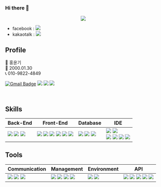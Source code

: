 ### Hi there 👋
<div align=center>
  <img src="https://capsule-render.vercel.app/api?type=waving&color=auto&height=300&section=header&text=Yunki's%20Github&fontSize=60"/>
</div>

- facebook : <a href="https://www.facebook.com/profile.php?id=100009001297630"><img src="https://img.shields.io/badge/facebook-blue?style=for-the-badge&logo=facebook&logoColor=white"></a>
- kakaotalk : <a href="https://open.kakao.com/o/s8Top8of"><img src="https://img.shields.io/badge/kakaotalk-yellow?style=for-the-badge&logo=kakaotalk&logoColor=black"> </a>




## Profile

🧑 홍윤기 <br>
👶 2000.01.30 <br>
📞 010-9822-4849 <br>

[![Gmail Badge](https://img.shields.io/badge/Gmail-d14836?style=flat-square&logo=Gmail&logoColor=white&link=mailto:ricky0130@naver.com)](mailto:ricky0130@naver.com) <span><a href="https://ricky0130.notion.site/373a5d0e1acf4740bda320408d6d302e?pvs=4"><img src="https://img.shields.io/badge/naver-green?style=round-square&logo=Notion&logoColor=black"/></span></a>
 <span><a href="https://blog.naver.com/ricky0130"><img src="https://img.shields.io/badge/Naver-green?style=round-square&logo=Naver&logoColor=white"/></span></a>
 <span><a href="https://www.facebook.com/profile.php?id=100009001297630"><img src="https://img.shields.io/badge/facebook-blue?style=round-square&logo=
 facebook&logoColor=black"/></span></a>


<br>

## Skills

| Back-End | Front-End | Database | IDE |
| --- | --- | --- | --- |
| <span><img src="https://img.shields.io/badge/-JAVA-blueviolet"/></span> <span><img src="https://img.shields.io/badge/-JSP-red"/></span> <span><img src="https://img.shields.io/badge/JSON-00000?style=round-square&logo=JSON&logoColor=black"/></span> | <span><img src="https://img.shields.io/badge/JavaScript-F7DF1E?style=round-square&logo=JavaScript&logoColor=black"/></span> <span><img src="https://img.shields.io/badge/jQuery-0769AD?style=round-square&logo=jQuery&logoColor=black"/></span> <span><img src="https://img.shields.io/badge/HTML-E34F26?style=round-square&logo=HTML&logoColor=black"/></span> <span><img src="https://img.shields.io/badge/CSS-1572B6?style=round-square&logo=CSS&logoColor=black"/></span> <span><img src="https://img.shields.io/badge/ThymeLeaf-005F0F?style=round-square&logo=ThymeLeaf&logoColor=black"/></span> <span><img src="https://img.shields.io/badge/React-007ACC?style=round-square&logo=React&logoColor=black"/></span> | <span><img src="https://img.shields.io/badge/MySQL-%2300f.svg?style=round-square&logo=mysql&logoColor=white"/></span> <span><img src="https://img.shields.io/badge/Oracle-F80000.svg?style=round-square&logo=mysql&logoColor=white"/></span> <span><img src="https://img.shields.io/badge/-MyBatis-orange"/></span> | <span><img src="https://img.shields.io/badge/Eclipse-2C2255.svg?style=round-square&logo=Eclipse&logoColor=white"/></span> <span><img src="https://img.shields.io/badge/Visual Studio Code-007ACC.svg?style=round-square&logo=Visual Studio Code&logoColor=white"/></span> <br> <span><img src="https://img.shields.io/badge/IntelliJ-000000.svg?style=round-square&logo=IntelliJ IDEA&logoColor=white"/></span> <span><img src="https://img.shields.io/badge/-DBeaver-brightgreen"/></span> <span><img src="https://img.shields.io/badge/Sourcetree-0052CC.svg?style=round-square&logo=Sourcetree&logoColor=white"/></span> <span><img src="https://img.shields.io/badge/Postman-FF6C37.svg?style=round-square&logo=Postman&logoColor=white"/></span> |


## Tools

| Communication | Management | Environment | API |
| --- | --- | --- | --- |
| <span><img src="https://img.shields.io/badge/Slack-4A154B.svg?style=round-square&logo=Slack&logoColor=white"/></span> <span><img src="https://img.shields.io/badge/Discord-5865F2?style=round-square&logo=Discord&logoColor=black"/></span> <span><img src="https://img.shields.io/badge/-figma-red"/></span> | <span><img src="https://img.shields.io/badge/Git-F05032?style=round-square&logo=Git&logoColor=black"/></span> <span><img src="https://img.shields.io/badge/GitHub-181717?style=round-square&logo=GitHub&logoColor=black"/></span> <span><img src="https://img.shields.io/badge/Gradle-02303A?style=round-square&logo=Gradle&logoColor=black"/></span> <span><img src="https://img.shields.io/badge/-yml-brightgreen"/></span> | <span><img src="https://img.shields.io/badge/SpringBoot-6DB33F?style=round-square&logo=Spring&logoColor=black"/></span> <img src="https://img.shields.io/badge/Tomcat-F8DC75?style=flat&logo=ApacheTomcat&logoColor=white" /> | <span><img src="https://img.shields.io/badge/-JDBC-blue"/>  <span><img src="https://img.shields.io/badge/-KAKAO login-yellow"/></span> <span><img src="https://img.shields.io/badge/-naver login-brightgreen"/></span> <span><img src="https://img.shields.io/badge/-naver mail api-brightgreen"/></span> <span><img src="https://img.shields.io/badge/-REST-green"/> |


</div>
<br>
